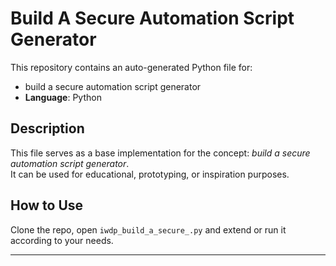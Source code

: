 # Build A Secure Automation Script Generator

This repository contains an auto-generated Python file for:

- build a secure automation script generator
- **Language**: Python

## Description

This file serves as a base implementation for the concept: *build a secure automation script generator*.  
It can be used for educational, prototyping, or inspiration purposes.

## How to Use

Clone the repo, open `iwdp_build_a_secure_.py` and extend or run it according to your needs.

---


